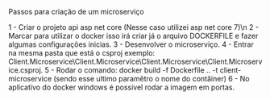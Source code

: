 Passos para criação de um microserviço

1 - Criar o projeto api asp net core (Nesse caso utilizei asp net core 7)\n
2 - Marcar para utilizar o docker isso irá criar já o arquivo DOCKERFILE e fazer algumas configurações inicias.
3 - Desenvolver o microserviço.
4 - Entrar na mesma pasta que está o csproj exemplo: Client.Microservice\Client.Microservice\Client.Microservice\Client.Microservice.csproj.
5 - Rodar o comando: docker build -f Dockerfile .. -t client-microservice (sendo esse ultimo paramêtro o nome do contâiner)
6 - No aplicativo do docker windows é possível rodar a imagem em portas.